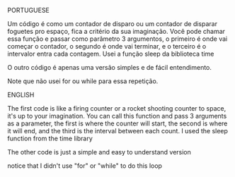 PORTUGUESE

Um código é como um contador de disparo ou um contador de disparar foguetes pro espaço, fica a critério da sua imaginação. Você pode chamar essa função e passar como parâmetro 3 argumentos, o primeiro é onde vai começar o contador, o segundo é onde vai terminar, e o terceiro é o intervalor entra cada contagem. Usei a função sleep da biblioteca time 

O outro código é apenas uma versão simples e de fácil entendimento.

Note que não usei for ou while para essa repetição.


ENGLISH

The first code is like a firing counter or a rocket shooting counter to space, it's up to your imagination. You can call this function and pass 3 arguments as a parameter, the first is where the counter will start, the second is where it will end, and the third is the interval between each count. I used the sleep function from the time library

The other code is just a simple and easy to understand version

notice that I didn't use "for" or "while" to do this loop
